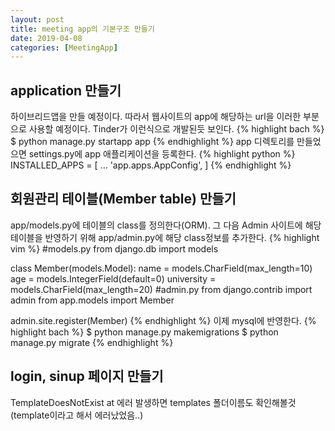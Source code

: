 ```yaml
---
layout: post
title: meeting app의 기본구조 만들기
date: 2019-04-08
categories: [MeetingApp]
---
```


## application 만들기 
하이브리드앱을 만들 예정이다. 따라서 웹사이트의 app에 해당하는 url을 이러한 부분으로 사용할 예정이다. Tinder가 이런식으로 개발된듯 보인다.
{% highlight bach %}
$ python manage.py startapp app
{% endhighlight %}
app 디렉토리를 만들었으면 settings.py에 app 애플리케이션을 등록한다. 
{% highlight python %}
INSTALLED_APPS = [
  ...
  'app.apps.AppConfig',
]
{% endhighlight %}
## 회원관리 테이블(Member table) 만들기
app/models.py에 테이블의 class를 정의한다(ORM). 그 다음 Admin 사이트에 해당 테이블을 반영하기 위해 app/admin.py에 해당 class정보를 추가한다.
{% highlight vim %}
#models.py
from django.db import models

class Member(models.Model):
  name = models.CharField(max_length=10)
  age = models.IntegerField(default=0)
  university = models.CharField(max_length=20)
#admin.py
from django.contrib import admin
from app.models import Member

admin.site.register(Member)
{% endhighlight %}
이제 mysql에 반영한다.
{% highlight bach %}
$ python manage.py makemigrations
$ python manage.py migrate
{% endhighlight %}

## login, sinup 페이지 만들기
TemplateDoesNotExist at 에러 발생하면 templates 폴더이름도 확인해볼것(template이라고 해서 에러났었음..)
